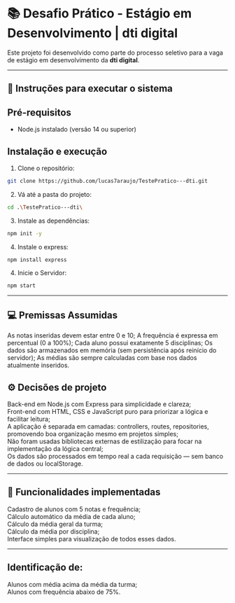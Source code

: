 # 📚 Desafio Prático - Estágio em Desenvolvimento | dti digital

Este projeto foi desenvolvido como parte do processo seletivo para a vaga de estágio em desenvolvimento da **dti digital**.

---

## 🚀 Instruções para executar o sistema

## Pré-requisitos
- Node.js instalado (versão 14 ou superior)

## Instalação e execução

1. Clone o repositório:
```bash
git clone https://github.com/lucas7araujo/TestePratico---dti.git
```
2. Vá até a pasta do projeto: 
```bash
cd .\TestePratico---dti\
```

3. Instale as dependências: 
```bash
npm init -y
```
4. Instale o express: 
```bash
npm install express
```
4. Inicie o Servidor: 
```bash
npm start
```

---

## 💻 Premissas Assumidas

As notas inseridas devem estar entre 0 e 10;
A frequência é expressa em percentual (0 a 100%);
Cada aluno possui exatamente 5 disciplinas;
Os dados são armazenados em memória (sem persistência após reinício do servidor);
As médias são sempre calculadas com base nos dados atualmente inseridos.

## ⚙️ Decisões de projeto

Back-end em Node.js com Express para simplicidade e clareza;<br>
Front-end com HTML, CSS e JavaScript puro para priorizar a lógica e facilitar leitura; <br>
A aplicação é separada em camadas: controllers, routes, repositories, promovendo boa organização mesmo em projetos simples; <br>
Não foram usadas bibliotecas externas de estilização para focar na implementação da lógica central; <br>
Os dados são processados em tempo real a cada requisição — sem banco de dados ou localStorage. <br>

---

## 🧠 Funcionalidades implementadas 

Cadastro de alunos com 5 notas e frequência; <br>
Cálculo automático da média de cada aluno; <br>
Cálculo da média geral da turma; <br>
Cálculo da média por disciplina; <br>
Interface simples para visualização de todos esses dados. <br>

---
 
## Identificação de:
Alunos com média acima da média da turma; <br>
Alunos com frequência abaixo de 75%.


